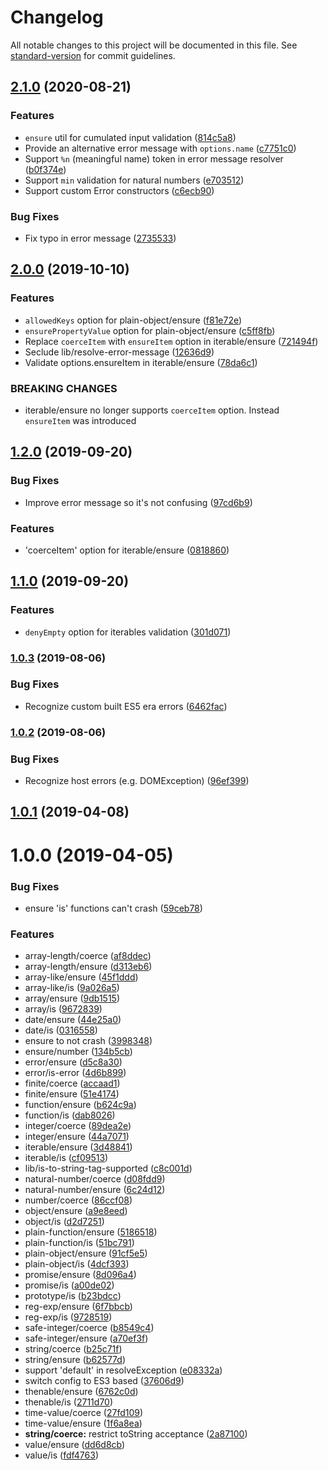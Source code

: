 # Changelog

All notable changes to this project will be documented in this file. See [standard-version](https://github.com/conventional-changelog/standard-version) for commit guidelines.














































































<extoc></extoc>

## [2.1.0](https://github.com/medikoo/type/compare/v2.0.0...v2.1.0) (2020-08-21)

### Features

- `ensure` util for cumulated input validation ([814c5a8](https://github.com/medikoo/type/commit/814c5a801ecac23d06d8a5f4bcafc4763a04408c))
- Provide an alternative error message with `options.name` ([c7751c0](https://github.com/medikoo/type/commit/c7751c084ee4f3d3ed10500db0edde2ff00e03a1))
- Support `%n` (meaningful name) token in error message resolver ([b0f374e](https://github.com/medikoo/type/commit/b0f374e54345c714fe37a90887ecfe60577ce133))
- Support `min` validation for natural numbers ([e703512](https://github.com/medikoo/type/commit/e70351248818d3e113110106ad174b42c5fd9b25))
- Support custom Error constructors ([c6ecb90](https://github.com/medikoo/type/commit/c6ecb90e21c1c778210934204cbe393fb89ef2f6))

### Bug Fixes

- Fix typo in error message ([2735533](https://github.com/medikoo/type/commit/2735533de28d33dfa13222743698169c92d08c09))

## [2.0.0](https://github.com/medikoo/type/compare/v1.2.0...v2.0.0) (2019-10-10)

### Features

- `allowedKeys` option for plain-object/ensure ([f81e72e](https://github.com/medikoo/type/commit/f81e72e))
- `ensurePropertyValue` option for plain-object/ensure ([c5ff8fb](https://github.com/medikoo/type/commit/c5ff8fb))
- Replace `coerceItem` with `ensureItem` option in iterable/ensure ([721494f](https://github.com/medikoo/type/commit/721494f))
- Seclude lib/resolve-error-message ([12636d9](https://github.com/medikoo/type/commit/12636d9))
- Validate options.ensureItem in iterable/ensure ([78da6c1](https://github.com/medikoo/type/commit/78da6c1))

### BREAKING CHANGES

- iterable/ensure no longer supports `coerceItem` option. Instead `ensureItem` was introduced

## [1.2.0](https://github.com/medikoo/type/compare/v1.1.0...v1.2.0) (2019-09-20)

### Bug Fixes

- Improve error message so it's not confusing ([97cd6b9](https://github.com/medikoo/type/commit/97cd6b9))

### Features

- 'coerceItem' option for iterable/ensure ([0818860](https://github.com/medikoo/type/commit/0818860))

## [1.1.0](https://github.com/medikoo/type/compare/v1.0.3...v1.1.0) (2019-09-20)

### Features

- `denyEmpty` option for iterables validation ([301d071](https://github.com/medikoo/type/commit/301d071))

### [1.0.3](https://github.com/medikoo/type/compare/v1.0.2...v1.0.3) (2019-08-06)

### Bug Fixes

- Recognize custom built ES5 era errors ([6462fac](https://github.com/medikoo/type/commit/6462fac))

### [1.0.2](https://github.com/medikoo/type/compare/v1.0.1...v1.0.2) (2019-08-06)

### Bug Fixes

- Recognize host errors (e.g. DOMException) ([96ef399](https://github.com/medikoo/type/commit/96ef399))

## [1.0.1](https://github.com/medikoo/type/compare/v1.0.0...v1.0.1) (2019-04-08)

# 1.0.0 (2019-04-05)

### Bug Fixes

- ensure 'is' functions can't crash ([59ceb78](https://github.com/medikoo/type/commit/59ceb78))

### Features

- array-length/coerce ([af8ddec](https://github.com/medikoo/type/commit/af8ddec))
- array-length/ensure ([d313eb6](https://github.com/medikoo/type/commit/d313eb6))
- array-like/ensure ([45f1ddd](https://github.com/medikoo/type/commit/45f1ddd))
- array-like/is ([9a026a5](https://github.com/medikoo/type/commit/9a026a5))
- array/ensure ([9db1515](https://github.com/medikoo/type/commit/9db1515))
- array/is ([9672839](https://github.com/medikoo/type/commit/9672839))
- date/ensure ([44e25a0](https://github.com/medikoo/type/commit/44e25a0))
- date/is ([0316558](https://github.com/medikoo/type/commit/0316558))
- ensure to not crash ([3998348](https://github.com/medikoo/type/commit/3998348))
- ensure/number ([134b5cb](https://github.com/medikoo/type/commit/134b5cb))
- error/ensure ([d5c8a30](https://github.com/medikoo/type/commit/d5c8a30))
- error/is-error ([4d6b899](https://github.com/medikoo/type/commit/4d6b899))
- finite/coerce ([accaad1](https://github.com/medikoo/type/commit/accaad1))
- finite/ensure ([51e4174](https://github.com/medikoo/type/commit/51e4174))
- function/ensure ([b624c9a](https://github.com/medikoo/type/commit/b624c9a))
- function/is ([dab8026](https://github.com/medikoo/type/commit/dab8026))
- integer/coerce ([89dea2e](https://github.com/medikoo/type/commit/89dea2e))
- integer/ensure ([44a7071](https://github.com/medikoo/type/commit/44a7071))
- iterable/ensure ([3d48841](https://github.com/medikoo/type/commit/3d48841))
- iterable/is ([cf09513](https://github.com/medikoo/type/commit/cf09513))
- lib/is-to-string-tag-supported ([c8c001d](https://github.com/medikoo/type/commit/c8c001d))
- natural-number/coerce ([d08fdd9](https://github.com/medikoo/type/commit/d08fdd9))
- natural-number/ensure ([6c24d12](https://github.com/medikoo/type/commit/6c24d12))
- number/coerce ([86ccf08](https://github.com/medikoo/type/commit/86ccf08))
- object/ensure ([a9e8eed](https://github.com/medikoo/type/commit/a9e8eed))
- object/is ([d2d7251](https://github.com/medikoo/type/commit/d2d7251))
- plain-function/ensure ([5186518](https://github.com/medikoo/type/commit/5186518))
- plain-function/is ([51bc791](https://github.com/medikoo/type/commit/51bc791))
- plain-object/ensure ([91cf5e5](https://github.com/medikoo/type/commit/91cf5e5))
- plain-object/is ([4dcf393](https://github.com/medikoo/type/commit/4dcf393))
- promise/ensure ([8d096a4](https://github.com/medikoo/type/commit/8d096a4))
- promise/is ([a00de02](https://github.com/medikoo/type/commit/a00de02))
- prototype/is ([b23bdcc](https://github.com/medikoo/type/commit/b23bdcc))
- reg-exp/ensure ([6f7bbcb](https://github.com/medikoo/type/commit/6f7bbcb))
- reg-exp/is ([9728519](https://github.com/medikoo/type/commit/9728519))
- safe-integer/coerce ([b8549c4](https://github.com/medikoo/type/commit/b8549c4))
- safe-integer/ensure ([a70ef3f](https://github.com/medikoo/type/commit/a70ef3f))
- string/coerce ([b25c71f](https://github.com/medikoo/type/commit/b25c71f))
- string/ensure ([b62577d](https://github.com/medikoo/type/commit/b62577d))
- support 'default' in resolveException ([e08332a](https://github.com/medikoo/type/commit/e08332a))
- switch config to ES3 based ([37606d9](https://github.com/medikoo/type/commit/37606d9))
- thenable/ensure ([6762c0d](https://github.com/medikoo/type/commit/6762c0d))
- thenable/is ([2711d70](https://github.com/medikoo/type/commit/2711d70))
- time-value/coerce ([27fd109](https://github.com/medikoo/type/commit/27fd109))
- time-value/ensure ([1f6a8ea](https://github.com/medikoo/type/commit/1f6a8ea))
- **string/coerce:** restrict toString acceptance ([2a87100](https://github.com/medikoo/type/commit/2a87100))
- value/ensure ([dd6d8cb](https://github.com/medikoo/type/commit/dd6d8cb))
- value/is ([fdf4763](https://github.com/medikoo/type/commit/fdf4763))
